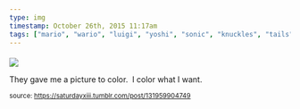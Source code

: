 ```yaml
---
type: img
timestamp: October 26th, 2015 11:17am
tags: ["mario", "wario", "luigi", "yoshi", "sonic", "knuckles", "tails", "amy", "hedgehog", "nintendo", "sega", "crayons", "art"]
---
```

####
<img src="https://saturdayxiii.github.io/media/131959904749.jpg"/>
                                                                                          
They gave me a picture to color.  I color what I want.
 
                                    
                
                
                
                
                                
<small>source: https://saturdayxiii.tumblr.com/post/131959904749</small>